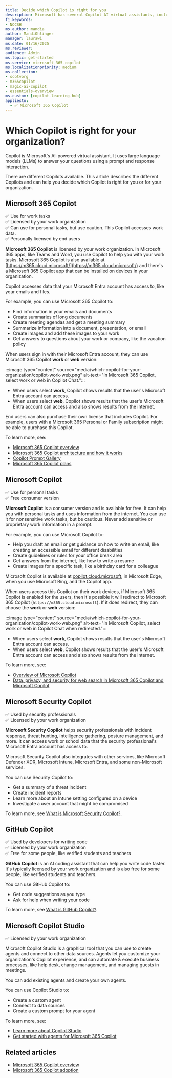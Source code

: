 ```yaml
---
title: Decide which Copilot is right for you
description: Microsoft has several Copilot AI virtual assistants, including Microsoft 365 Copilot, Microsoft Copilot, Microsoft Security Copilot, GitHub Copilot, and Copilot Studio. Decide which Copilot is right for you and your organization.
f1.keywords:
- NOCSH
ms.author: mandia
author: MandiOhlinger
manager: laurawi
ms.date: 01/16/2025
ms.reviewer: 
audience: Admin
ms.topic: get-started
ms.service: microsoft-365-copilot
ms.localizationpriority: medium
ms.collection: 
- scotvorg
- m365copilot
- magic-ai-copilot
- essentials-overview
ms.custom: [copilot-learning-hub]
appliesto:
  - ✅ Microsoft 365 Copilot
---
```


# Which Copilot is right for your organization?

Copilot is Microsoft's AI-powered virtual assistant. It uses large language models (LLMs) to answer your questions using a prompt and response interaction.

There are different Copilots available. This article describes the different Copilots and can help you decide which Copilot is right for you or for your organization.

## Microsoft 365 Copilot

✅ Use for work tasks  
✅ Licensed by your work organization  
✅ Can use for personal tasks, but use caution. This Copilot accesses work data.  
✅ Personally licensed by end users

**Microsoft 365 Copilot** is licensed by your work organization. In Microsoft 365 apps, like Teams and Word, you use Copilot to help you with your work tasks. Microsoft 365 Copilot is also available at [https://m365.cloud.microsoft/](https://m365.cloud.microsoft/) and there's a Microsoft 365 Copilot app that can be installed on devices in your organization.

Copilot accesses data that your Microsoft Entra account has access to, like your emails and files.

For example, you can use Microsoft 365 Copilot to:

- Find information in your emails and documents
- Create summaries of long documents
- Create meeting agendas and get a meeting summary
- Summarize information into a document, presentation, or email
- Create images and add these images to your work
- Get answers to questions about your work or company, like the vacation policy

When users sign in with their Microsoft Entra account, they can use Microsoft 365 Copilot **work** or **web** version:

:::image type="content" source="media/which-copilot-for-your-organization/copilot-work-web.png" alt-text="In Microsoft 365 Copilot, select work or web in Copilot Chat.":::

- When users select **work**, Copilot shows results that the user's Microsoft Entra account can access.
- When users select **web**, Copilot shows results that the user's Microsoft Entra account can access and also shows results from the internet.

End users can also purchase their own license that includes Copilot. For example, users with a Microsoft 365 Personal or Family subscription might be able to purchase this Copilot.

To learn more, see:

- [Microsoft 365 Copilot overview](microsoft-365-copilot-overview.md)
- [Microsoft 365 Copilot architecture and how it works](microsoft-365-copilot-architecture.md)
- [Copilot Prompt Gallery](https://copilot.cloud.microsoft/prompts)
- [Microsoft 365 Copilot plans](https://www.microsoft.com/microsoft-365/copilot)

## Microsoft Copilot

✅ Use for personal tasks  
✅ Free consumer version  

**Microsoft Copilot** is a consumer version and is available for free. It can help you with personal tasks and uses information from the internet. You can use it for nonsensitive work tasks, but be cautious. Never add sensitive or proprietary work information in a prompt.

For example, you can use Microsoft Copilot to:

- Help you draft an email or get guidance on how to write an email, like creating an accessible email for different disabilities
- Create guidelines or rules for your office break area
- Get answers from the internet, like how to write a resume
- Create images for a specific task, like a birthday card for a colleague

Microsoft Copilot is available at [copilot.cloud.microsoft](https://copilot.cloud.microsoft), in Microsoft Edge, when you use Microsoft Bing, and the Copilot app.

When users access this Copilot on their work devices, if Microsoft 365 Copilot is enabled for the users, then it's possible it will redirect to Microsoft 365 Copilot (`https://m365.cloud.microsoft`). If it does redirect, they can choose the **work** or **web** version:

:::image type="content" source="media/which-copilot-for-your-organization/copilot-work-web.png" alt-text="In Microsoft Copilot, select work or web in Copilot Chat when redirected.":::

- When users select **work**, Copilot shows results that the user's Microsoft Entra account can access.
- When users select **web**, Copilot shows results that the user's Microsoft Entra account can access and also shows results from the internet.

To learn more, see:

- [Overview of Microsoft Copilot](/copilot/overview)
- [Data, privacy, and security for web search in Microsoft 365 Copilot and Microsoft Copilot](manage-public-web-access.md)

## Microsoft Security Copilot

✅ Used by security professionals  
✅ Licensed by your work organization

**Microsoft Security Copilot** helps security professionals with incident response, threat hunting, intelligence gathering, posture management, and more. It can access work or school data that the security professional's Microsoft Entra account has access to.

Microsoft Security Copilot also integrates with other services, like Microsoft Defender XDR, Microsoft Intune, Microsoft Entra, and some non-Microsoft services.

You can use Security Copilot to:

- Get a summary of a threat incident
- Create incident reports
- Learn more about an Intune setting configured on a device
- Investigate a user account that might be compromised

To learn more, see [What is Microsoft Security Copilot?](/copilot/security/microsoft-security-copilot).

## GitHub Copilot

✅ Used by developers for writing code  
✅ Licensed by your work organization  
✅ Free for some people, like verified students and teachers

**GitHub Copilot** is an AI coding assistant that can help you write code faster. It's typically licensed by your work organization and is also free for some people, like verified students and teachers.

You can use GitHub Copilot to:

- Get code suggestions as you type
- Ask for help when writing your code

To learn more, see [What is GitHub Copilot?](https://docs.github.com/copilot/about-github-copilot/what-is-github-copilot).

## Microsoft Copilot Studio

✅ Licensed by your work organization

Microsoft Copilot Studio is a graphical tool that you can use to create agents and connect to other data sources. Agents let you customize your organization's Copilot experience, and can automate & execute business processes, like help desk, change management, and managing guests in meetings.

You can add existing agents and create your own agents.

You can use Copilot Studio to:

- Create a custom agent
- Connect to data sources
- Create a custom prompt for your agent

To learn more, see:

- [Learn more about Copilot Studio](/microsoft-copilot-studio/fundamentals-what-is-copilot-studio)
- [Get started with agents for Microsoft 365 Copilot](https://support.microsoft.com/topic/get-started-with-agents-for-microsoft-365-copilot-169469d7-328d-4d37-9090-bfc2058a39bd)

## Related articles

- [Microsoft 365 Copilot overview](microsoft-365-copilot-overview.md)
- [Microsoft 365 Copilot adoption](https://adoption.microsoft.com/copilot/)
